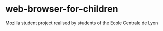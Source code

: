 web-browser-for-children
========================

Mozilla student project realised by students of the Ecole Centrale de Lyon
